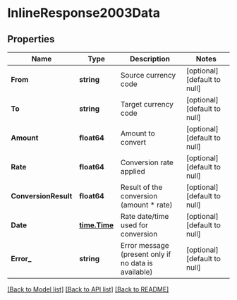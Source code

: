 # InlineResponse2003Data

## Properties
Name | Type | Description | Notes
------------ | ------------- | ------------- | -------------
**From** | **string** | Source currency code | [optional] [default to null]
**To** | **string** | Target currency code | [optional] [default to null]
**Amount** | **float64** | Amount to convert | [optional] [default to null]
**Rate** | **float64** | Conversion rate applied | [optional] [default to null]
**ConversionResult** | **float64** | Result of the conversion (amount * rate) | [optional] [default to null]
**Date** | [**time.Time**](time.Time.md) | Rate date/time used for conversion | [optional] [default to null]
**Error_** | **string** | Error message (present only if no data is available) | [optional] [default to null]

[[Back to Model list]](../README.md#documentation-for-models) [[Back to API list]](../README.md#documentation-for-api-endpoints) [[Back to README]](../README.md)

